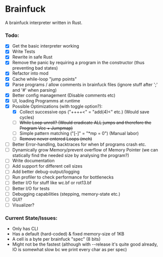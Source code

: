 # Brainfuck
A brainfuck interpreter written in Rust.

### Todo:

- [X] Get the basic interpreter working
- [X] Write Tests
- [X] Rewrite in safe Rust
- [X] Remove the panic by requiring a program in the constructor (thus preventing bad states)
- [X] Refactor into mod
- [X] Cache while-loop "jump points"
- [X] Parse programs / allow comments in brainfuck files (ignore stuff after ';' and '#' when parsing)
- [X] Better config management (Disable comments etc)
- [X] UI, loading Programms at runtime
- [X] Possible Optimizations (with toggle option?):
  - [X] Collect successive ops ("++++<" = "add(4)<" etc.) (Would save cycles)
  - [ ] ~~While Loop unroll? (Would eradicate ALL jumps and therefore the Program Vec + Jumpmap)~~
  - [ ] Simple pattern matching ("[-]" = "*mp = 0") (Manual labor)
  - [ ] ~~Remove never entered Loops (meh)~~
- [ ] Better Error-handling, backtraces for when bf programs crash etc.
- [ ] Dynamically grow Memory/prevent overflow of Memory Pointer (we can statically find the needed size by analysing the program?)
- [ ] Write documentation
- [ ] Add support for different cell sizes
- [ ] Add better debug-output/logging
- [ ] Run profiler to check performance for bottlenecks
- [ ] Better I/O for stuff like wc.bf or rot13.bf
- [ ] Better I/O for tests
- [ ] Debugging capabilities (stepping, memory-state etc.)
- [ ] GUI?
- [ ] Visualizer?

### Current State/Issues:

- Only has CLI
- Has a default (hard-coded) & fixed memory-size of 1KB
- A cell is a byte per brainfuck "spec" (8 bits)
- Might not be the fastest (although with --release it's quite good already, IO is somewhat slow bc we print every char as per spec)
